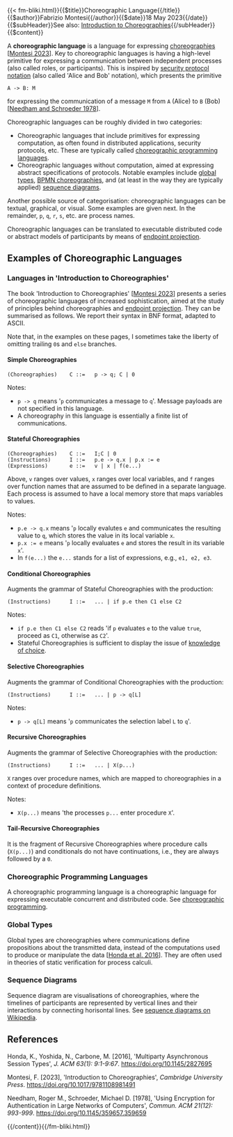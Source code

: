 <!-- --> {{< fm-bliki.html}}{{$title}}Choreographic Language{{/title}}{{$author}}Fabrizio Montesi{{/author}}{{$date}}18 May 2023{{/date}}{{$subHeader}}See also: <a href="/introduction-to-choreographies">Introduction to Choreographies</a>{{/subHeader}}{{$content}}

A **choreographic language** is a language for expressing [choreographies](Choreography) [[Montesi 2023](#M23)].
Key to choreographic languages is having a high-level primitive for expressing a communication between independent processes (also called roles, or participants). This is inspired by [security protocol notation](https://en.wikipedia.org/wiki/Security_protocol_notation) (also called 'Alice and Bob' notation), which presents the primitive

```
A -> B: M
```

for expressing the communication of a message `M` from `A` (Alice) to `B` (Bob) [[Needham and Schroeder 1978](#NS78)].

Choreographic languages can be roughly divided in two categories:
- Choreographic languages that include primitives for expressing computation, as often found in distributed applications, security protocols, etc. These are typically called [choreographic programming languages](ChoreographicProgramming).
- Choreographic languages without computation, aimed at expressing abstract specifications of protocols. Notable examples include [global types](#GlobalType), [BPMN choreographies](https://www.ibm.com/docs/en/rational-soft-arch/9.7.0?topic=diagrams-bpmn-choreography), and (at least in the way they are typically applied) [sequence diagrams](#SequenceDiagram).

Another possible source of categorisation: choreographic languages can be textual, graphical, or visual. Some examples are given next. In the remainder, `p`, `q`, `r`, `s`, etc. are process names.

Choreographic languages can be translated to executable distributed code or abstract models of participants by means of [endpoint projection](EndpointProjection).

## Examples of Choreographic Languages

### Languages in 'Introduction to Choreographies'

The book 'Introduction to Choreographies' [[Montesi 2023](#M23)] presents a series of choreographic languages of increased sophistication, aimed at the study of principles behind choreographies and [endpoint projection](EndpointProjection). They can be summarised as follows. We report their syntax in BNF format, adapted to ASCII.

Note that, in the examples on these pages, I sometimes take the liberty of omitting trailing `0`s and `else` branches.

#### Simple Choreographies<a id="SimpleChoreographies"></a>

```
(Choreographies)	C ::=	p -> q; C | 0
```

Notes:
- `p -> q` means '`p` communicates a message to `q`'. Message payloads are not specified in this language.
- A choreography in this language is essentially a finite list of communications.

#### Stateful Choreographies<a id="StatefulChoreographies"></a>

```
(Choreographies)	C ::=	I;C | 0
(Instructions)		I ::=	p.e -> q.x | p.x := e
(Expressions)		e ::=	v | x | f(e...)
```

Above, `v` ranges over values, `x` ranges over local variables, and `f` ranges over function names that are assumed to be defined in a separate language.
Each process is assumed to have a local memory store that maps variables to values.

Notes:
- `p.e -> q.x` means '`p` locally evalutes `e` and communicates the resulting value to `q`, which stores the value in its local variable `x`. 
- `p.x := e` means '`p` locally evaluates `e` and stores the result in its variable `x`'.
- In `f(e...)` the `e...` stands for a list of expressions, e.g., `e1, e2, e3`.

#### Conditional Choreographies<a id="ConditionalChoreographies"></a>

Augments the grammar of Stateful Choreographies with the production:
```
(Instructions)		I ::=	... | if p.e then C1 else C2
```

Notes:
- `if p.e then C1 else C2` reads 'if `p` evaluates `e` to the value `true`, proceed as `C1`, otherwise as `C2`'.
- Stateful Choreographies is sufficient to display the issue of [knowledge of choice](KnowledgeOfChoice).

#### Selective Choreographies<a id="SelectiveChoreographies"></a>

Augments the grammar of Conditional Choreographies with the production:
```
(Instructions)		I ::=	... | p -> q[L]
```

Notes:
- `p -> q[L]` means '`p` communicates the selection label `L` to `q`'.

#### Recursive Choreographies<a id="RecursiveChoreographies"></a>

Augments the grammar of Selective Choreographies with the production:
```
(Instructions)		I ::=	... | X(p...)
```

`X` ranges over procedure names, which are mapped to choreographies in a context of procedure definitions.

Notes:
- `X(p...)` means 'the processes `p...` enter procedure `X`'.

#### Tail-Recursive Choreographies<a id="TailRecursiveChoreographies"></a>

It is the fragment of Recursive Choreographies where procedure calls (`X(p...)`) and conditionals do not have continuations, i.e., they are always followed by a `0`.

### Choreographic Programming Languages<a href="ChoreographicProgrammingLanguage"></a>

A choreographic programming language is a choreographic language for expressing executable concurrent and distributed code. See [choreographic programming](ChoreographicProgramming).

### Global Types<a href="GlobalType"></a>

Global types are choreographies where communications define propositions about the transmitted data, instead of the computations used to produce or manipulate the data [[Honda et al. 2016](#HYC16)].
They are often used in theories of static verification for process calculi.

### Sequence Diagrams<a href="SequenceDiagram"></a>

Sequence diagram are visualisations of choreographies, where the timelines of participants are represented by vertical lines and their interactions by connecting horisontal lines. See [sequence diagrams on Wikipedia](https://en.wikipedia.org/wiki/Sequence_diagram).

## References

<a id="HYC16"></a>Honda, K., Yoshida, N., Carbone, M. [2016], 'Multiparty Asynchronous Session Types', _J. ACM 63(1): 9:1-9:67_. <https://doi.org/10.1145/2827695>

<a id="M23"></a>Montesi, F. [2023], 'Introduction to Choreographies', _Cambridge University Press_. <https://doi.org/10.1017/9781108981491>

<a id="NS78"></a>Needham, Roger M., Schroeder, Michael D. [1978], 'Using Encryption for Authentication in Large Networks of Computers', _Commun. ACM 21(12): 993-999_. <https://doi.org/10.1145/359657.359659>

<!-- --> {{/content}}{{/fm-bliki.html}}